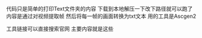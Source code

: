代码只是简单的打印Text文件夹的内容 下载到本地解压一下改下路径就可以跑了
内容是通过对视频提取帧 然后将每一帧的画面转换为txt文本 用的工具是Ascgen2

工具链接可以直接搜索官网 主要内容就是这些
